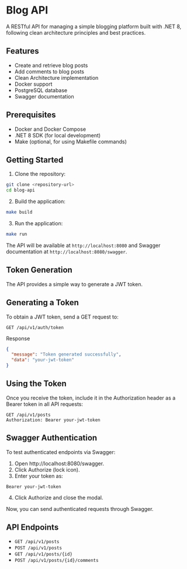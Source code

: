 # Blog API

A RESTful API for managing a simple blogging platform built with .NET 8, following clean architecture principles and best practices.

## Features

- Create and retrieve blog posts
- Add comments to blog posts
- Clean Architecture implementation
- Docker support
- PostgreSQL database
- Swagger documentation

## Prerequisites

- Docker and Docker Compose
- .NET 8 SDK (for local development)
- Make (optional, for using Makefile commands)

## Getting Started

1. Clone the repository:
```bash
git clone <repository-url>
cd blog-api
```

2. Build the application:
```bash
make build
```

3. Run the application:
```bash
make run
```

The API will be available at `http://localhost:8080` and Swagger documentation at `http://localhost:8080/swagger`.

## Token Generation
The API provides a simple way to generate a JWT token.

## Generating a Token
To obtain a JWT token, send a GET request to:

```http
GET /api/v1/auth/token
```

Response
```json
{
  "message": "Token generated successfully",
  "data": "your-jwt-token"
}
```

## Using the Token
Once you receive the token, include it in the Authorization header as a Bearer token in all API requests:

```http
GET /api/v1/posts
Authorization: Bearer your-jwt-token
```

## Swagger Authentication
To test authenticated endpoints via Swagger:

1. Open http://localhost:8080/swagger.
2. Click Authorize (lock icon).
3. Enter your token as:

```nginx
Bearer your-jwt-token
```

4. Click Authorize and close the modal.

Now, you can send authenticated requests through Swagger.

## API Endpoints

- `GET /api/v1/posts`
- `POST /api/v1/posts`
- `GET /api/v1/posts/{id}`
- `POST /api/v1/posts/{id}/comments`
